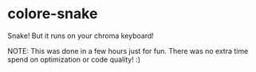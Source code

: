 # colore-snake
Snake! But it runs on your chroma keyboard!

NOTE: This was done in a few hours just for fun. There was no extra time spend on optimization or code quality! :)
